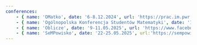 ```yaml
---
conferences:
    - { name: 'OMatko', date: '6-8.12.2024', url: 'https://prac.im.pwr.edu.pl/~omatko/' }
    - { name: 'Ogólnopolska Konferencja Studentów Matematyki', date: '11-13.04.2025', url: 'https://kmsuj.matinf.uj.edu.pl/ossm/' }
    - { name: 'Oblicze', date: '9-11.05.2025', url: 'https://www.facebook.com/Oblicze/?locale=pl_PL' }
    - { name: 'SeMPowisko', date: '22-25.05.2025', url:'https://sempowisko.com/page/2025/'}
---
```

